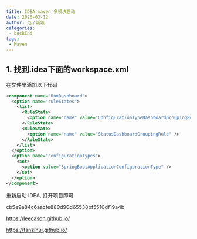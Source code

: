 ```yaml
---
title: IDEA maven 多模块启动
date: 2020-03-12
author: 范了饭饭
categories:
 - backEnd
tags: 
 - Maven
---
```


## 1. 找到.idea下面的workspace.xml

在文件里添加以下代码

```xml
<component name="RunDashboard">
  <option name="ruleStates">
    <list>
      <RuleState>
        <option name="name" value="ConfigurationTypeDashboardGroupingRule" />
      </RuleState>
      <RuleState>
        <option name="name" value="StatusDashboardGroupingRule" />
      </RuleState>
    </list>
  </option>
  <option name="configurationTypes">
    <set>
      <option value="SpringBootApplicationConfigurationType" />
    </set>
  </option>
</component>
```

重新启动 IDEA, 打开项目即可



cb5e9a84c6aacfe880d90d65538bf5510df19a4b 


https://leecason.github.io/


https://fanzihui.github.io/